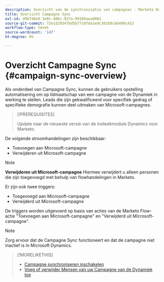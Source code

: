```yaml
---
description: Overzicht van de synchronisatie van campagnes - Marketo Docs - Productdocumentatie
title: Overzicht Campagne Sync
exl-id: d9b748e9-3e0c-40bc-937a-99160aead081
source-git-commit: 72e1d29347bd5b77107da1e9c30169cb6490c432
workflow-type: tm+mt
source-wordcount: '147'
ht-degree: 0%

---
```


# Overzicht Campagne Sync {#campaign-sync-overview}

Als onderdeel van Campagne Sync, kunnen de gebruikers opstelling automatisering om op lidmaatschap van een campagne van de Dynamiek in werking te stellen. Leads die zijn gekwalificeerd voor specifiek gedrag of specifieke demografie kunnen deel uitmaken van Microsoft-campagnes.

>[!PREREQUISITES]
>
>Update naar de nieuwste versie van de insteekmodule Dynamics voor Marketo.

De volgende stroomhandelingen zijn beschikbaar:

* Toevoegen aan Microsoft-campagne
* Verwijderen uit Microsoft-campagne

>[!NOTE]
>
>**Verwijderen uit Microsoft-campagne** Hiermee verwijdert u alleen personen die zijn toegevoegd met behulp van flowhandelingen in Marketo.

Er zijn ook twee triggers:

* Toegevoegd aan Microsoft-campagne
* Verwijderd uit Microsoft-campagne

De triggers worden uitgevoerd op basis van acties van de Marketo Flow-actie &quot;Toevoegen aan Microsoft-campagne&quot; en &quot;Verwijderd uit Microsoft-campagne&quot;.

>[!NOTE]
>
>Zorg ervoor dat de Campagne Sync functioneert en dat de campagne niet inactief is in Microsoft Dynamics.

>[!MORELIKETHIS]
>
>* [Campagne synchroniseren inschakelen](/help/marketo/product-docs/crm-sync/microsoft-dynamics-sync/microsoft-dynamics-sync-details/enable-campaign-sync.md)
>* [Voeg of verwijder Mensen van uw Campagne van de Dynamiek toe](/help/marketo/product-docs/core-marketo-concepts/smart-campaigns/microsoft-dynamics-flow-actions/add-or-remove-people-from-your-dynamics-campaign.md)

